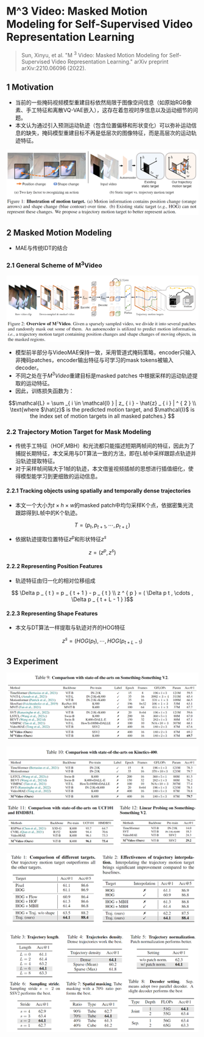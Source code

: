 # M^3 Video: Masked Motion Modeling for Self-Supervised Video Representation Learning

> Sun, Xinyu, et al. "M $^ 3$ Video: Masked Motion Modeling for Self-Supervised Video Representation Learning." arXiv preprint arXiv:2210.06096 (2022).

## 1 Motivation

- 当前的一些掩码视频模型重建目标依然局限于图像空间信息（如原始RGB像素、手工特征和离散VQ-VAE嵌入），这存在着忽视时序信息以及运动细节的问题。
- 本文认为通过引入预测运动轨迹（包含位置偏移和形状变化）可以弥补运动信息的缺失，掩码模型重建目标不再是低层次的图像特征，而是高层次的运动轨迹特征。

![1](https://raw.githubusercontent.com/bobochow/blog_img/main/img/M3video1.png)

## 2 Masked Motion Modeling

- MAE与传统IDT的结合

### 2.1 General Scheme of $\text{M}^3\text{Video}$

![2](https://raw.githubusercontent.com/bobochow/blog_img/main/img/M3video2.png)

- 模型前半部分与VideoMAE保持一致，采用管道式掩码策略，encoder只输入非掩码patches，encoder输出特征与可学习的mask tokens被输入decoder。
- 不同之处在于$M^3Video$重建目标是masked patches 中根据采样的运动轨迹提取的运动特征。
- 因此，训练损失函数为：

$$\mathcal{L} = \sum _{ i \in \mathcal{I} } | z_ { i } - \hat{z} _ { i } | ^ { 2 } \\
\text{where $\hat{z}$ is the predicted motion target, and $\mathcal{I}$ is the index set of motion targets in all masked patches.}
$$

### 2.2 Trajectory Motion Target for Mask Modeling

- 传统手工特征（HOF,MBH）和光流都只能描述短期两帧间的特征，因此为了捕捉长期特征，本文采用与DT算法一致的方法，即在L帧中采样跟踪点轨迹并沿轨迹提取特征。
- 对于采样帧间隔大于1帧的轨迹，本文借鉴视频插帧的思想进行插值细化，使得模型能学习到更细致的运动信息。

#### 2.2.1 Tracking objects using spatially and temporally dense trajectories

- 本文一个大小为$t\times h \times w$的masked patch中均匀采样K个点，依据密集光流跟踪得到L帧中的K个轨迹。

$$T = ( p _ { t } , p _ { t + 1 } , \cdots , p _ { t + L } )$$

- 依据轨迹提取位置特征$z^p$和形状特征$z^s$

$$z = ( z ^ { p } , z ^ { s } )$$

#### 2.2.2 Representing Position Features

- 轨迹特征由归一化的相对位移组成

$$
\Delta p _ { t } = p _ { t + 1 } - p _ { t }
\\
z ^ { p } = ( \Delta p t , \cdots , \Delta p _ { t + L - 1 } )$$

#### 2.2.3 Representing Shape Features

- 本文与DT算法一样提取与轨迹对齐的HOG特征

$$z ^ { s } = ( H O G ( p _ { t } ) , \cdots , H O G  ( p _ { t + L - 1 } ) $$

## 3 Experiment

![3](https://raw.githubusercontent.com/bobochow/blog_img/main/img/M3video3.png)

![4](https://raw.githubusercontent.com/bobochow/blog_img/main/img/M3video4.png)

![5](https://raw.githubusercontent.com/bobochow/blog_img/main/img/M3video5.png)

![6](https://raw.githubusercontent.com/bobochow/blog_img/main/img/M3video6.png)

